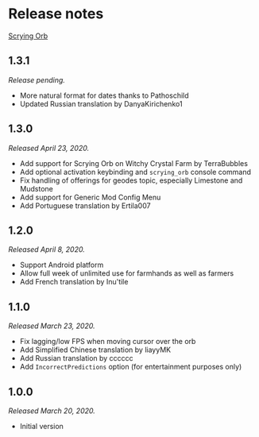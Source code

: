 # Release notes

[Scrying Orb](./)

## 1.3.1

*Release pending.*

* More natural format for dates thanks to Pathoschild
* Updated Russian translation by DanyaKirichenko1

## 1.3.0

*Released April 23, 2020.*

* Add support for Scrying Orb on Witchy Crystal Farm by TerraBubbles
* Add optional activation keybinding and `scrying_orb` console command
* Fix handling of offerings for geodes topic, especially Limestone and Mudstone
* Add support for Generic Mod Config Menu
* Add Portuguese translation by Ertila007

## 1.2.0

*Released April 8, 2020.*

* Support Android platform
* Allow full week of unlimited use for farmhands as well as farmers
* Add French translation by Inu'tile

## 1.1.0

*Released March 23, 2020.*

* Fix lagging/low FPS when moving cursor over the orb
* Add Simplified Chinese translation by liayyMK
* Add Russian translation by cccccc
* Add `IncorrectPredictions` option (for entertainment purposes only)

## 1.0.0

*Released March 20, 2020.*

* Initial version
